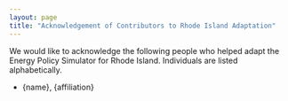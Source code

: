 ```yaml
---
layout: page
title: "Acknowledgement of Contributors to Rhode Island Adaptation"
---
```


We would like to acknowledge the following people who helped adapt the Energy Policy Simulator for Rhode Island.  Individuals are listed alphabetically.

* {name}, {affiliation}

